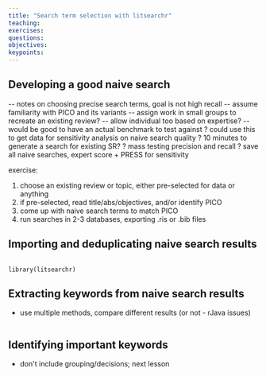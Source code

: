 ```yaml
---
title: "Search term selection with litsearchr"
teaching: 
exercises:
questions:
objectives:
keypoints:
---
```



## Developing a good naive search

-- notes on choosing precise search terms, goal is not high recall
-- assume familiarity with PICO and its variants
-- assign work in small groups to recreate an existing review?
-- allow individual too based on expertise?
-- would be good to have an actual benchmark to test against
? could use this to get data for sensitivity analysis on naive search quality
? 10 minutes to generate a search for existing SR?
? mass testing precision and recall
? save all naive searches, expert score + PRESS for sensitivity

exercise: 
1) choose an existing review or topic, either pre-selected for data or anything
2) if pre-selected, read title/abs/objectives, and/or identify PICO
3) come up with naive search terms to match PICO
4) run searches in 2-3 databases, exporting .ris or .bib files

## Importing and deduplicating naive search results

```{r}

library(litsearchr)

```

## Extracting keywords from naive search results

- use multiple methods, compare different results (or not - rJava issues)

```{r}

```

## Identifying important keywords

- don't include grouping/decisions; next lesson

```{r}

```
